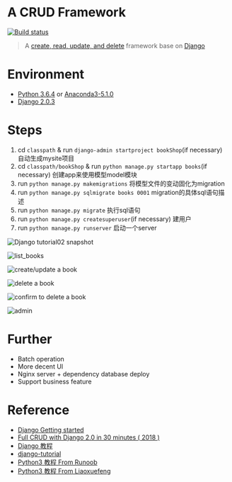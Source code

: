 A CRUD Framework
================
[![Build status](https://ci.appveyor.com/api/projects/status/y02knj78is0syqh6?svg=true)](https://ci.appveyor.com/project/chenfh5/crud)

> A [create, read, update, and delete](https://en.wikipedia.org/wiki/Create,_read,_update_and_delete) framework base on [Django](https://github.com/django/django)

# Environment
- [Python 3.6.4](https://www.python.org/downloads/release/python-364/) or [Anaconda3-5.1.0](https://www.anaconda.com/download/)
- [Django 2.0.3](https://www.djangoproject.com/download/)

# Steps
1. cd `classpath` & run `django-admin startproject bookShop`(if necessary) 自动生成mysite项目
2. cd `classpath/bookShop` & run `python manage.py startapp books`(if necessary) 创建app来使用模型model模块
3. run `python manage.py makemigrations` 将模型文件的变动固化为migration
4. run `python manage.py sqlmigrate books 0001` migration的具体sql语句描述
5. run `python manage.py migrate` 执行sql语句
6. run `python manage.py createsuperuser`(if necessary) 建用户
7. run `python manage.py runserver` 启动一个server

![Django tutorial02 snapshot](https://upload-images.jianshu.io/upload_images/2189341-e3810eb6effaaab3.png?imageMogr2/auto-orient/strip%7CimageView2/2/w/1240)

![list_books](https://upload-images.jianshu.io/upload_images/2189341-aab81f5b2608070b.png?imageMogr2/auto-orient/strip%7CimageView2/2/w/1240)

![create/update a book](https://upload-images.jianshu.io/upload_images/2189341-db6ed6819680f6c3.png?imageMogr2/auto-orient/strip%7CimageView2/2/w/1240)

![delete a book](https://upload-images.jianshu.io/upload_images/2189341-046e875d104b3e49.png?imageMogr2/auto-orient/strip%7CimageView2/2/w/1240)

![confirm to delete a book](https://upload-images.jianshu.io/upload_images/2189341-25e6f991dfc5942e.png?imageMogr2/auto-orient/strip%7CimageView2/2/w/1240)

![admin](https://upload-images.jianshu.io/upload_images/2189341-a516b9745be820f1.png?imageMogr2/auto-orient/strip%7CimageView2/2/w/1240)

# Further
- Batch operation
- More decent UI
- Nginx server + dependency database deploy
- Support business feature

# Reference
- [Django Getting started](https://docs.djangoproject.com/en/2.0/intro/)
- [Full CRUD with Django 2.0 in 30 minutes ( 2018 )](https://www.youtube.com/watch?v=Kf9KB_TZY5U)
- [Django 教程](www.runoob.com/django/django-tutorial.html)
- [django-tutorial](https://github.com/twtrubiks/django-tutorial)
- [Python3 教程 From Runoob](http://www.runoob.com/python3/python3-tutorial.html)
- [Python3 教程 From Liaoxuefeng](https://www.liaoxuefeng.com/wiki/0014316089557264a6b348958f449949df42a6d3a2e542c000)
